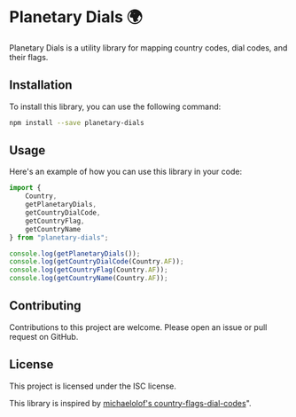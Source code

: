 # Planetary Dials 🌍

Planetary Dials is a utility library for mapping country codes, dial codes, and their flags.

## Installation

To install this library, you can use the following command:

```bash
npm install --save planetary-dials
```

## Usage

Here's an example of how you can use this library in your code:

```typescript
import {
    Country,
    getPlanetaryDials,
    getCountryDialCode,
    getCountryFlag,
    getCountryName
} from "planetary-dials";

console.log(getPlanetaryDials());
console.log(getCountryDialCode(Country.AF));
console.log(getCountryFlag(Country.AF));
console.log(getCountryName(Country.AF));
```

## Contributing

Contributions to this project are welcome. Please open an issue or pull request on GitHub.

## License

This project is licensed under the ISC license.

This library is inspired by [michaelolof's country-flags-dial-codes](https://github.com/michaelolof/country-flags-dial-codes)".